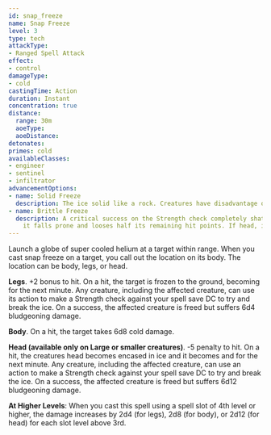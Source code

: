 ```yaml
---
id: snap_freeze
name: Snap Freeze
level: 3
type: tech
attackType:
- Ranged Spell Attack
effect:
- control
damageType:
- cold
castingTime: Action
duration: Instant
concentration: true
distance:
  range: 30m
  aoeType:
  aoeDistance:
detonates: 
primes: cold
availableClasses:
- engineer
- sentinel
- infiltrator
advancementOptions:
- name: Solid Freeze
  description: The ice solid like a rock. Creatures have disadvantage on their Strength checks to break it.
- name: Brittle Freeze
  description: A critical success on the Strength check completely shatters the affected creature's appendage. If legs,
    it falls prone and looses half its remaining hit points. If head, it immediately dies.
---
```

Launch a globe of super cooled helium at a target within range. When you cast snap freeze on a target, you call out
the location on its body. The location can be body, legs, or head.

__Legs__. +2 bonus to hit. On a hit, the target is frozen to the ground, becoming <condition id="restrained"/> for the next minute.
Any creature, including the affected creature, can use its action to make a Strength check against your spell save DC to try and break
the ice. On a success, the affected creature is freed but suffers 6d4 bludgeoning damage.

__Body__. On a hit, the target takes 6d8 cold damage.

__Head (available only on Large or smaller creatures)__. -5 penalty to hit. On a hit, the creatures head becomes encased
in ice and it becomes <condition id="blinded"/> and <condition id="deafened"/> for the next minute. Any creature,
including the affected creature, can use an action to make a Strength check against your spell save DC to try and break the ice.
On a success, the affected creature is freed but suffers 6d12 bludgeoning damage.

__At Higher Levels__: When you cast this spell using a spell slot of 4th level or higher, the damage increases
by 2d4 (for legs), 2d8 (for body), or 2d12 (for head) for each slot level above 3rd.
